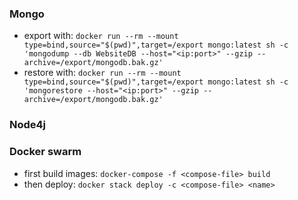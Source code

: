 ### Mongo
- export with: `docker run --rm --mount type=bind,source="$(pwd)",target=/export mongo:latest sh -c 'mongodump --db WebsiteDB --host="<ip:port>" --gzip --archive=/export/mongodb.bak.gz'`
- restore with: `docker run --rm --mount type=bind,source="$(pwd)",target=/export mongo:latest sh -c 'mongorestore --host="<ip:port>" --gzip --archive=/export/mongodb.bak.gz'`

### Node4j


### Docker swarm
- first build images: `docker-compose -f <compose-file> build`
- then deploy: `docker stack deploy -c <compose-file> <name>`